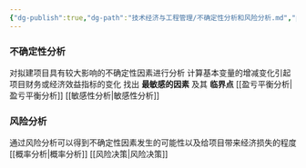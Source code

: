 ```yaml
---
{"dg-publish":true,"dg-path":"技术经济与工程管理/不确定性分析和风险分析.md","permalink":"/技术经济与工程管理/不确定性分析和风险分析/","dgPassFrontmatter":true,"noteIcon":"","created":"2024-04-16T13:01:27.301+08:00","updated":"2024-04-25T14:51:31.324+08:00"}
---
```


### 不确定性分析
对拟建项目具有较大影响的不确定性因素进行分析
计算基本变量的增减变化引起项目财务或经济效益指标的变化
找出 **最敏感的因素** 及其 **临界点**
[[盈亏平衡分析\|盈亏平衡分析]]
[[敏感性分析\|敏感性分析]]
### 风险分析
通过风险分析可以得到不确定性因素发生的可能性以及给项目带来经济损失的程度
[[概率分析\|概率分析]]
[[风险决策\|风险决策]]

